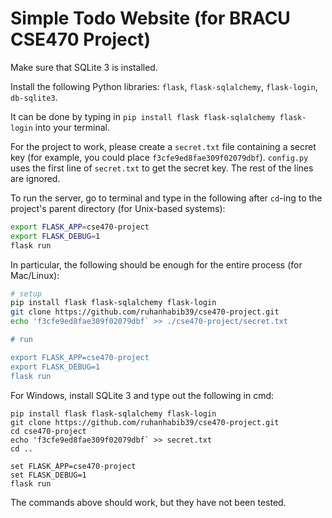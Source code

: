 # Simple Todo Website (for BRACU CSE470 Project)

Make sure that SQLite 3 is installed.

Install the following Python libraries: `flask`, `flask-sqlalchemy`, `flask-login`, `db-sqlite3`.

It can be done by typing in `pip install flask flask-sqlalchemy flask-login` into your terminal.

For the project to work, please create a `secret.txt` file containing a secret key (for example,
you could place `f3cfe9ed8fae309f02079dbf`). `config.py` uses the first line of `secret.txt` to get the secret key.
The rest of the lines are ignored.

To run the server, go to terminal and type in the following after `cd`-ing to the project's
parent directory (for Unix-based systems):
```bash
export FLASK_APP=cse470-project
export FLASK_DEBUG=1
flask run
```

In particular, the following should be enough for the entire process (for Mac/Linux):
```bash
# setup
pip install flask flask-sqlalchemy flask-login
git clone https://github.com/ruhanhabib39/cse470-project.git 
echo 'f3cfe9ed8fae309f02079dbf` >> ./cse470-project/secret.txt

# run

export FLASK_APP=cse470-project
export FLASK_DEBUG=1
flask run
```

For Windows, install SQLite 3 and type out the following in cmd:
```batch
pip install flask flask-sqlalchemy flask-login
git clone https://github.com/ruhanhabib39/cse470-project.git 
cd cse470-project
echo 'f3cfe9ed8fae309f02079dbf` >> secret.txt
cd ..

set FLASK_APP=cse470-project
set FLASK_DEBUG=1
flask run
```

The commands above should work, but they have not been tested.

